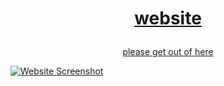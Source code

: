 <h1><p align="center"><a href="https://icrazeis.gay">website</p></h1>
<p align="center">please get out of here</p>

![Website Screenshot](https://user-images.githubusercontent.com/73033672/235271175-795697d6-5f94-46c8-a84d-39668fcd73ec.png)
